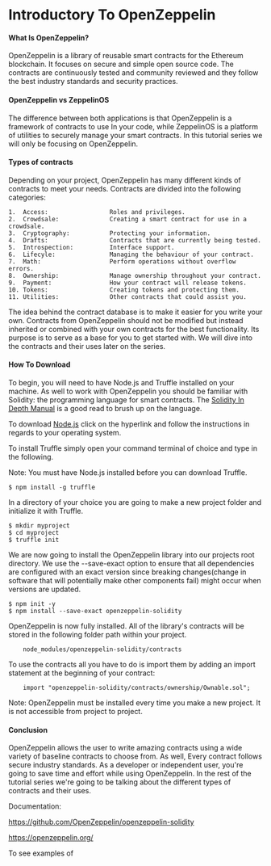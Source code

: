 # Introductory To OpenZeppelin

#### What Is OpenZeppelin?

OpenZeppelin is a library of reusable smart contracts for the Ethereum blockchain. It focuses on secure and simple open source code. The contracts are continuously tested and community reviewed and they follow the best industry standards and security practices.

#### OpenZeppelin vs ZeppelinOS

The difference between both applications is that OpenZeppelin is a framework of contracts to use In your code, while ZeppelinOS is a platform of utilities to securely manage your smart contracts. In this tutorial series we will only be focusing on OpenZeppelin.

#### Types of contracts

 Depending on your project, OpenZeppelin has many different kinds of contracts to meet your needs. Contracts are divided into the following categories:

    1.  Access:                 Roles and privileges.
    2.  Crowdsale:              Creating a smart contract for use in a crowdsale.
    3.  Cryptography:           Protecting your information.
    4.  Drafts:                 Contracts that are currently being tested.
    5.  Introspection:          Interface support.
    6.  Lifecyle:               Managing the behaviour of your contract.
    7.  Math:                   Perform operations without overflow errors.
    8.  Ownership:              Manage ownership throughout your contract.
    9.  Payment:                How your contract will release tokens.
    10. Tokens:                 Creating tokens and protecting them.
    11. Utilities:              Other contracts that could assist you.

The idea behind the contract database is to make it easier for you write your own. Contracts from OpenZeppelin should not be modified but instead inherited or combined with your own contracts for the best functionality. Its purpose is to serve as a base for you to get started with. We will dive into the contracts and their uses later on the series.

#### How To Download

To begin, you will need to have Node.js and Truffle installed on your machine. As well to work with OpenZeppelin you should be familiar with Solidity: the programming language for smart contracts. The [Solidity In Depth Manual](https://solidity.readthedocs.io/en/v0.5.1/solidity-in-depth.html) is a good read to brush up on the language.

To download [Node.js](https://nodejs.org/en/download/) click on the hyperlink and follow the instructions in regards to your operating system.

To install Truffle simply open your command terminal of choice and type in the following.

Note: You must have Node.js  installed before you can download Truffle.

    $ npm install -g truffle

In a directory of your choice you are going to make a new project folder and initialize it with Truffle.

    $ mkdir myproject
    $ cd myproject
    $ truffle init

We are now going to install the OpenZeppelin library into our projects root directory. We use the --save-exact option to ensure that all dependencies are configured with an exact version since breaking changes(change in software that will potentially make other components fail) might occur when versions are updated.

    $ npm init -y
    $ npm install --save-exact openzeppelin-solidity

OpenZeppelin is now fully installed. All of the library's contracts will be stored in the following folder path within your project.

        node_modules/openzeppelin-solidity/contracts

To use the contracts all you have to do is import them by adding an import statement at the beginning of your contract:

        import "openzeppelin-solidity/contracts/ownership/Ownable.sol";

Note: OpenZeppelin must be installed every time you make a new project. It is not accessible from project to project.

#### Conclusion

OpenZeppelin allows the user to write amazing contracts using a wide variety of baseline contracts to choose from. As well, Every contract follows secure industry standards. As a developer or independent user, you're going to save time and effort while using OpenZeppelin. In the rest of the tutorial series we're going to be talking about the different types of contracts and their uses.

Documentation:

<https://github.com/OpenZeppelin/openzeppelin-solidity>

<https://openzeppelin.org/>

To see examples of
